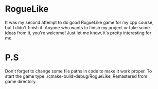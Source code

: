 # RogueLike
It was my second attempt to do good RogueLike game for my cpp course, but I didn't finish it.
Anyone who wants to finish my project or take some ideas from it, you're welcome!
Just let me know, it's pretty interesting for me.
# P.S
Don't forget to change some file paths in code to make it work proper.
To start the game type ./cmake-build-debug/RogueLike_Remastered from game directory.
